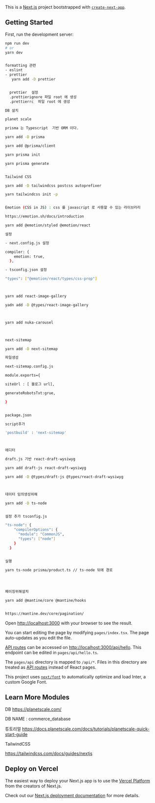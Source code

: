 This is a [Next.js](https://nextjs.org/) project bootstrapped with [`create-next-app`](https://github.com/vercel/next.js/tree/canary/packages/create-next-app).

## Getting Started

First, run the development server:

```bash
npm run dev
# or
yarn dev


formatting 관련
- eslint
- prettier 
   yarn add -D prettier


  prettier  설정
  .prettierignore 파일 root 에 생성
  .prettierrc  파일 root 에 생성

DB 설치

planet scale

prisma 는 Typescript  기반 ORM 이다.

yarn add -D prisma

yarn add @prisma/client

yarn prisma init

yarn prisma generate


Tailwind CSS

yarn add -D tailwindcss postcss autoprefixer

yarn tailwindcss init -p


Emotion (CSS in JS) : css 를 javascript 로 사용할 수 있는 라이브러리

https://emotion.sh/docs/introduction

yarn add @emotion/styled @emotion/react

설정

- next.config.js 설정

compiler: {
    emotion: true,
  },

- tsconfig.json 설정

"types": ["@emotion/react/types/css-prop"]



yarn add react-image-gallery

yadn add -D @types/react-image-gallery



yarn add nuka-carousel



next-sitemap

yarn add -D next-sitemap

파일생성

next-sitemap.config.js

module.exports={

siteUrl : [ 블로그 url],

generateRobotsTxt:grue,

}


package.json

script추가

'postbuild' : 'next-sitemap'



에디터

draft.js 기반 react-draft-wysiwyg 

yarn add draft-js react-draft-wysiwyg

yarn add -D @types/draft-js @types/react-draft-wysiwyg



데이터 임의생성위해

yarn add -D ts-node


설정 추가 tsconfig.js

"ts-node": {
    "compilerOptions": {
      "module": "CommonJS",
      "types": ["node"]
    }
  }


실행

yarn ts-node prisma/product.ts // ts-node 뒤에 경로




페이징위해설치

yarn add @mantine/core @mantine/hooks


https://mantine.dev/core/pagination/


```

Open [http://localhost:3000](http://localhost:3000) with your browser to see the result.

You can start editing the page by modifying `pages/index.tsx`. The page auto-updates as you edit the file.

[API routes](https://nextjs.org/docs/api-routes/introduction) can be accessed on [http://localhost:3000/api/hello](http://localhost:3000/api/hello). This endpoint can be edited in `pages/api/hello.ts`.

The `pages/api` directory is mapped to `/api/*`. Files in this directory are treated as [API routes](https://nextjs.org/docs/api-routes/introduction) instead of React pages.

This project uses [`next/font`](https://nextjs.org/docs/basic-features/font-optimization) to automatically optimize and load Inter, a custom Google Font.

## Learn More Modules
DB
https://planetscale.com/

DB NAME : commerce_database

튜토리얼
https://docs.planetscale.com/docs/tutorials/planetscale-quick-start-guide


TailwindCSS

https://tailwindcss.com/docs/guides/nextjs


## Deploy on Vercel

The easiest way to deploy your Next.js app is to use the [Vercel Platform](https://vercel.com/new?utm_medium=default-template&filter=next.js&utm_source=create-next-app&utm_campaign=create-next-app-readme) from the creators of Next.js.

Check out our [Next.js deployment documentation](https://nextjs.org/docs/deployment) for more details.
